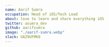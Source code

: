 ```yaml
---
name: Aarif Sumra
occupation: Head of iOS/Tech Lead
about: love to learn and share everything iOS
twitter: asumra_dev
github: aarifsumra
image: "./aarif-sumra.webp"
slack: UAZ9UFMK8
---
```

